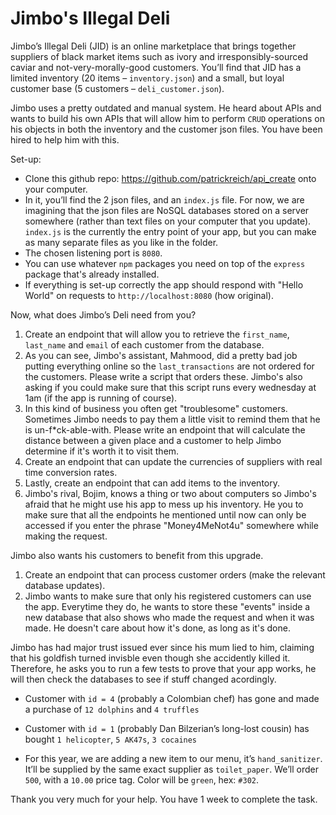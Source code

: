 # Jimbo's Illegal Deli

Jimbo’s Illegal Deli (JID) is an online marketplace that brings together suppliers of black market items such as ivory and irresponsibly-sourced caviar and not-very-morally-good customers. You’ll find that JID has a limited inventory (20 items – `inventory.json`) and a small, but loyal customer base (5 customers – `deli_customer.json`). 

Jimbo uses a pretty outdated and manual system. He heard about APIs and wants to build his own APIs that will allow him to perform `CRUD` operations on his objects in both the inventory and the customer json files. You have been hired to help him with this. 

Set-up: 
  * Clone this github repo: https://github.com/patrickreich/api_create onto your computer. 
  * In it, you’ll find the 2 json files, and an `index.js` file. For now, we are imagining that the json files are NoSQL databases stored on a server somewhere (rather than text files on your computer that you update). `index.js` is the currently the entry point of your app, but you can make as many separate files as you like in the folder. 
  * The chosen listening port is `8080`. 
  * You can use whatever `npm` packages you need on top of the `express` package that's already installed. 
  * If everything is set-up correctly the app should respond with "Hello World" on requests to `http://localhost:8080` (how original). 

Now, what does Jimbo’s Deli need from you?

1.	Create an endpoint that will allow you to retrieve the `first_name`, `last_name` and `email` of each customer from the database.
2.	As you can see, Jimbo's assistant, Mahmood, did a pretty bad job putting everything online so the `last_transactions` are not ordered for the customers. Please write a script that orders these. Jimbo's also asking if you could make sure that this script runs every wednesday at 1am (if the app is running of course). 
3. In this kind of business you often get "troublesome" customers. Sometimes Jimbo needs to pay them a little visit to remind them that he is un-f*ck-able-with. Please write an endpoint that will calculate the distance between a given place and a customer to help Jimbo determine if it's worth it to visit them.
4.	Create an endpoint that can update the currencies of suppliers with real time conversion rates.
5.	Lastly, create an endpoint that can add items to the inventory.
6. Jimbo's rival, Bojim, knows a thing or two about computers so Jimbo's afraid that he might use his app to mess up his inventory. He you to make sure that all the endpoints he mentioned until now can only be accessed if you enter the phrase "Money4MeNot4u" somewhere while making the request.

Jimbo also wants his customers to benefit from this upgrade.

1.	Create an endpoint that can process customer orders (make the relevant database updates).
2. Jimbo wants to make sure that only his registered customers can use the app. Everytime they do, he wants to store these "events" inside a new database that also shows who made the request and when it was made. He doesn't care about how it's done, as long as it's done.

Jimbo has had major trust issued ever since his mum lied to him, claiming that his goldfish turned invisble even though she accidently killed it. Therefore, he asks you to run a few tests to prove that your app works, he will then check the databases to see if stuff changed acordingly.

  * Customer with `id = 4` (probably a Colombian chef) has gone and made a purchase of `12 dolphins` and `4 truffles`
  
  * Customer with `id = 1` (probably Dan Bilzerian’s long-lost cousin) has bought `1 helicopter`, `5 AK47s`, `3 cocaines`  
  
  * For this year, we are adding a new item to our menu, it’s `hand_sanitizer`. It’ll be supplied by the same exact supplier as `toilet_paper`. We’ll order `500`, with a `10.00` price tag. Color will be `green`, hex: `#302`.

Thank you very much for your help. You have 1 week to complete the task. 
